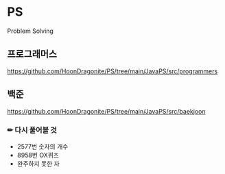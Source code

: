 # PS
Problem Solving

## 프로그래머스 
https://github.com/HoonDragonite/PS/tree/main/JavaPS/src/programmers

## 백준
https://github.com/HoonDragonite/PS/tree/main/JavaPS/src/baekjoon

### ✏ 다시 풀어볼 것
- 2577번 숫자의 개수
- 8958번 OX퀴즈
- 완주하지 못한 자
